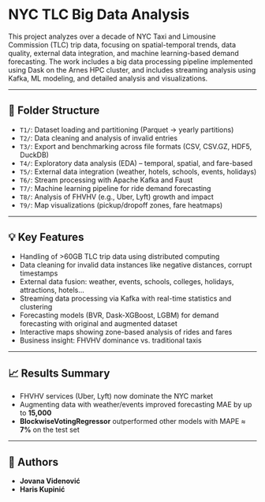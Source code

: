 # NYC TLC Big Data Analysis

This project analyzes over a decade of NYC Taxi and Limousine Commission (TLC) trip data, focusing on spatial-temporal trends, data quality, external data integration, and machine learning-based demand forecasting. The work includes a big data processing pipeline implemented using Dask on the Arnes HPC cluster, and includes streaming analysis using Kafka, ML modeling, and detailed analysis and visualizations.

---

## 📂 Folder Structure

* `T1/`: Dataset loading and partitioning (Parquet → yearly partitions)
* `T2/`: Data cleaning and analysis of invalid entries
* `T3/`: Export and benchmarking across file formats (CSV, CSV.GZ, HDF5, DuckDB)
* `T4/`: Exploratory data analysis (EDA) – temporal, spatial, and fare-based
* `T5/`: External data integration (weather, hotels, schools, events, holidays)
* `T6/`: Stream processing with Apache Kafka and Faust
* `T7/`: Machine learning pipeline for ride demand forecasting
* `T8/`: Analysis of FHVHV (e.g., Uber, Lyft) growth and impact
* `T9/`: Map visualizations (pickup/dropoff zones, fare heatmaps)

---

## 💡 Key Features

* Handling of >60GB TLC trip data using distributed computing
* Data cleaning for invalid data instances like negative distances, corrupt timestamps
* External data fusion: weather, events, schools, colleges, holidays, attractions, hotels...
* Streaming data processing via Kafka with real-time statistics and clustering
* Forecasting models (BVR, Dask-XGBoost, LGBM) for demand forecasting with original and augmented dataset
* Interactive maps showing zone-based analysis of rides and fares
* Business insight: FHVHV dominance vs. traditional taxis

---

## 📈 Results Summary

* FHVHV services (Uber, Lyft) now dominate the NYC market
* Augmenting data with weather/events improved forecasting MAE by up to **15,000**
* **BlockwiseVotingRegressor** outperformed other models with MAPE ≈ **7%** on the test set

---

## 🧠 Authors

* **Jovana Videnović**
* **Haris Kupinić**
